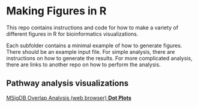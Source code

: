 # Making Figures in R
This repo contains instructions and code for how to make a variety of different figures in R for bioinformatics visualizations.

Each subfolder contains a minimal example of how to generate figures. There should be an example input file. For simple analysis, there are instructions on how to generate the results. For more complicated analysis, there are links to another repo on how to perform the analysis.


## Pathway analysis visualizations
[MSigDB Overlap Analysis (web browser) **Dot Plots**](https://github.com/beigelk/figures_in_R/tree/bdaec30989d562807a6c1d0dfc1188af8a56d953/gsea_viz/)
